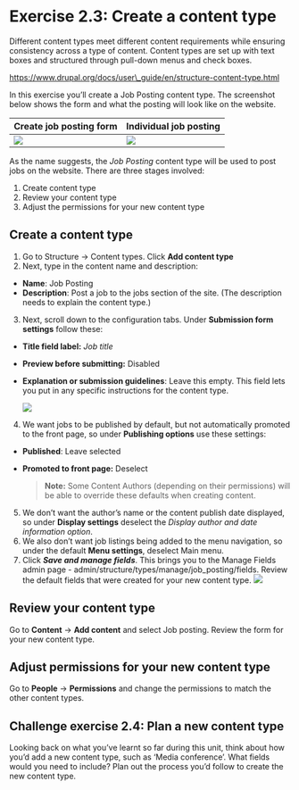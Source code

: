 # Exercise 2.3: Create a content type

Different content types meet different content requirements while ensuring consistency across a type of content. Content types are set up with text boxes and structured through pull-down menus and check boxes.

https://www.drupal.org/docs/user\_guide/en/structure-content-type.html

In this exercise you’ll create a Job Posting content type. The screenshot below shows the form and what the posting will look like on the website.

| Create job posting form | Individual job posting |
| :--- | :--- |
| ![](../.gitbook/assets/31%20%282%29.png) | ![](../.gitbook/assets/32.png) |

As the name suggests, the _Job Posting_ content type will be used to post jobs on the website. There are three stages involved:

1. Create content type
2. Review your content type
3. Adjust the permissions for your new content type


## Create a content type

1. Go to Structure → Content types. Click **Add content type**
2. Next, type in the content name and description:
 - **Name**: Job Posting
 - **Description**: Post a job to the jobs section of the site. \(The description needs to explain the content type.\)

3. Next, scroll down to the configuration tabs. Under **Submission form settings** follow these:
 - **Title field label:** _Job title_
 - **Preview before submitting:** Disabled
 - **Explanation or submission guidelines**: Leave this empty. This field lets you put in any specific instructions for the content type.

    ![](../.gitbook/assets/33%20%281%29.png)

4. We want jobs to be published by default, but not automatically promoted to the front page, so under **Publishing options** use these settings:
 - **Published**: Leave selected
 - **Promoted to front page:** Deselect

    > **Note:** Some Content Authors \(depending on their permissions\) will be able to override these defaults when creating content.

5. We don’t want the author’s name or the content publish date displayed, so under **Display settings** deselect the _Display author and date information option_.
6. We also don’t want job listings being added to the menu navigation, so under the default **Menu settings**, deselect Main menu.
7. Click _**Save and manage fields**_. This brings you to the Manage Fields admin page - admin/structure/types/manage/job\_posting/fields. Review the default fields that were created for your new content type. ![](../.gitbook/assets/34.png) 


## Review your content type

Go to **Content** → **Add content** and select Job posting. Review the form for your new content type.

## Adjust permissions for your new content type

Go to **People** → **Permissions** and change the permissions to match the other content types.

## Challenge exercise 2.4: Plan a new content type

Looking back on what you’ve learnt so far during this unit, think about how you’d add a new content type, such as ‘Media conference’. What fields would you need to include? Plan out the process you’d follow to create the new content type.
